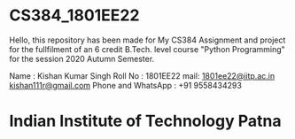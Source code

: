 # CS384_1801EE22

 Hello, this repository has been made for My CS384 Assignment and project for the fullfilment of an 6 credit B.Tech. level course "Python Programming"  for the session 2020 Autumn Semester.

Name : Kishan Kumar Singh
Roll No : 1801EE22
mail: 1801ee22@iitp.ac.in  kishan111r@gmail.com
Phone and WhatsApp : +91 9558434293

# Indian Institute of Technology Patna